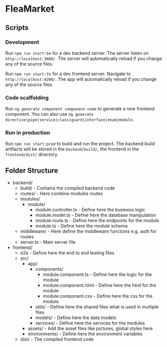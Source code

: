 # FleaMarket

## Scripts

### Development

Run `npm run start:be` for a dev backend server. The server listen on `http://localhost:3000/`. The server will automatically reload if you change any of the source files.

Run `npm run start:fe` for a dev frontend server. Navigate to `http://localhost:4200/`. The app will automatically reload if you change any of the source files.

### Code scaffolding

Run `ng generate component component-name` to generate a new frontend component. You can also use `ng generate directive|pipe|service|class|guard|interface|enum|module`.

### Run in production

Run `npm run start:prod` to build and run the project. The backend build artifacts will be stored in the `backend/build/`, the frontend in the `frontend/dist/` directory.


## Folder Structure

- backend/
  - build/ - Contains the compiled backend code
  - routes/ - Here combine modules routes
  - modules/
    - module/
      - module.controller.ts - Define here the business logic
      - module.model.ts - Define here the database manipulation
      - module.route.ts - Define here the endpoints for the module
      - module.ts - Define here the module schema
  - middleware/ - Here define the middleware functions e.g. auth for routes
  - server.ts - Main server file
- frontend/
  - e2e - Define here the end to end testing files
  - src/
    - app/
      - components/
        - module.component.ts - Define here the logic for the module
        - module.component.html - Define here the html for the module
        - module.component.css - Define here the css for the module
      - utils/ - Define here the shared files what is used in multiple files
      - models/ - Define here the data models
      - services/ - Define here the services for the modules
    - assets/ - Add the asset files like pictures, global styles here
    - environments/ - Define here the environment variables
  - dist/ - The compiled frontend code
